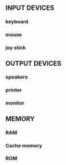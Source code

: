 ## INPUT DEVICES 
### keyboard
### mouse
### joy stick

## OUTPUT DEVICES
### speakers
### printer
### monitor

## MEMORY 
### RAM 
### Cache memory
### ROM
